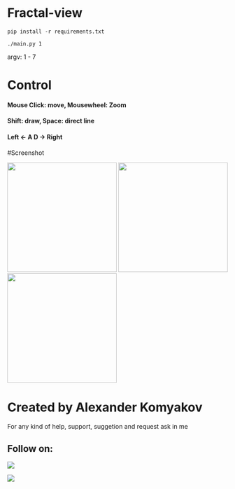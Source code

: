# Fractal-view

`pip install -r requirements.txt`


`./main.py 1`


argv: 1 - 7

# Control

#### Mouse Click: move,  Mousewheel: Zoom

#### Shift: draw, Space: direct line

#### Left <- A   D -> Right

#Screenshot

<img src="./images/screenshot.jpg" width="250">

<img src="./images/screenshot2.jpg" width="250">


<img src="./images/screenshot3.jpg" width="250">


# Created by Alexander Komyakov
For any kind of help, support, suggetion and request ask in me
## Follow on:
<p align="left">
<a href="https://github.com/Alexander-Komyakov"><img src="https://img.shields.io/badge/GitHub-Follow%20on%20GitHub-inactive.svg?logo=github"></a>
</p><p align="left">
<a href="https://vk.com/shurikkomyakov"><img src="https://img.shields.io/badge/VK-Follow%20on%20Vkontakte-blue?logo=vk&logoColor=white"></a>
</p><p align="left">
